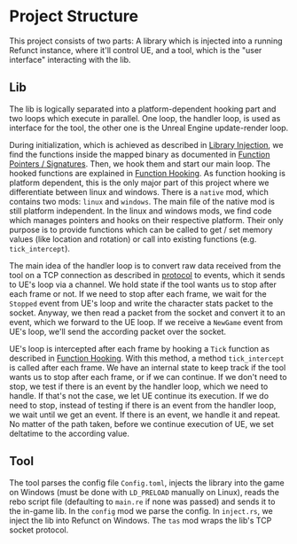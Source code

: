 # Project Structure

This project consists of two parts:
A library which is injected into a running Refunct instance, where it'll control UE,
and a tool, which is the "user interface" interacting with the lib.

## Lib

The lib is logically separated into a platform-dependent hooking part and two
loops which execute in parallel.
One loop, the handler loop, is used as interface for the tool, the other one is the Unreal Engine
update-render loop.

During initialization, which is achieved as described in [Library Injection][li],
we find the functions inside the mapped binary as documented in
[Function Pointers / Signatures][fps].
Then, we hook them and start our main loop.
The hooked functions are explained in [Function Hooking][fh].
As function hooking is platform dependent, this is the only major part of this
project where we differentiate between linux and windows.
There is a `native` mod, which contains two mods: `linux` and `windows`.
The main file of the native mod is still platform independent.
In the linux and windows mods, we find code which manages pointers and hooks
on their respective platform.
Their only purpose is to provide functions which can be called to get / set
memory values (like location and rotation) or call into existing functions
(e.g. `tick_intercept`).

The main idea of the handler loop is to convert raw data received from the tool
on a TCP connection as described in [protocol][p] to events,
which it sends to UE's loop via a channel.
We hold state if the tool wants us to stop after each frame or not.
If we need to stop after each frame, we wait for the `Stopped` event from UE's
loop and write the character stats packet to the socket.
Anyway, we then read a packet from the socket and convert it to an event, which
we forward to the UE loop.
If we receive a `NewGame` event from UE's loop, we'll send the according packet
over the socket.

UE's loop is intercepted after each frame by hooking a `Tick` function as
described in [Function Hooking][fh].
With this method, a method `tick_intercept` is called after each frame.
We have an internal state to keep track if the tool wants us to stop after each
frame, or if we can continue.
If we don't need to stop, we test if there is an event by the handler loop, which
we need to handle.
If that's not the case, we let UE continue its execution.
If we do need to stop, instead of testing if there is an event from the handler
loop, we wait until we get an event.
If there is an event, we handle it and repeat.
No matter of the path taken, before we continue execution of UE, we set
deltatime to the according value.

## Tool

The tool parses the config file `Config.toml`, injects the library into the game
on Windows (must be done with `LD_PRELOAD` manually on Linux), reads the rebo script
file (defaulting to `main.re` if none was passed) and sends it to the in-game lib.
In the `config` mod we parse the config.
In `inject.rs`, we inject the lib into Refunct on Windows.
The `tas` mod wraps the lib's TCP socket protocol.

[li]: /docs/library-injection.md
[fps]: /docs/function-signatures.md
[fh]: /docs/function-hooking.md
[p]: /docs/protocol.md
